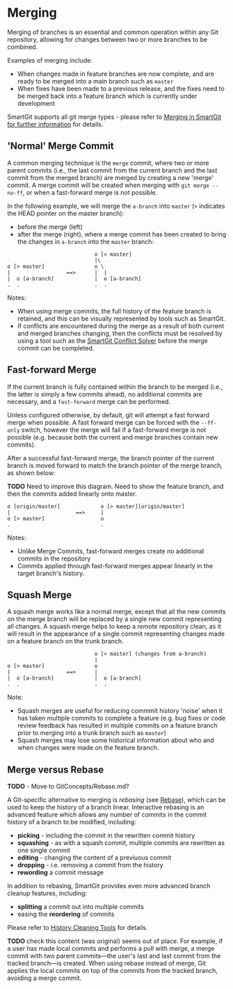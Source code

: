# Merging

Merging of branches is an essential and common operation within any Git repository, allowing for changes between two or more branches to be combined.

Examples of merging include:
- When changes made in feature branches are now complete, and are ready to be merged into a main branch such as `master`
- When fixes have been made to a previous release, and the fixes need to be merged back into a feature branch which is currently under development

SmartGit supports all git merge types - please refer to [Merging in SmartGit for further information](/SmartGit/Latest/Merge) for details.

## 'Normal' Merge Commit

A common merging technique is the `merge` commit, where two or more parent commits (i.e., the last commit from the current branch and the last commit from the merged branch) are merged by creating a new 'merge' commit.
A merge commit will be created when merging with `git merge --no-ff`, or when a fast-forward merge is not possible.

In the following example, we will merge the `a-branch` into `master` (`>` indicates the HEAD pointer on the master branch):
- before the merge (left)
- after the merge (right), where a merge commit has been created to bring the changes in `a-branch` into the `master` branch:

``` text
                            o [> master]
                            |\
o [> master]                o \
|                  ==>      |  |
|  o [a-branch]             |  o [a-branch]
.  .                        .  .
```

Notes:
- When using merge commits, the full history of the feature branch is retained, and this can be visually represented by tools such as SmartGit.
- If conflicts are encountered during the merge as a result of both current and merged branches changing, then the conflicts must be resolved by using a tool such as the [SmartGit Conflict Solver](../GUI/GitCommands/Branching/Conflict-Solver.md) before the merge commit can be completed.

## Fast-forward Merge

If the current branch is fully contained within the branch to be merged (i.e., the latter is simply a few commits ahead), no
additional commits are necessary, and a `fast-forward` merge can be performed. 

Unless configured otherwise, by default, git will attempt a fast forward merge when possible. 
A fast forward merge can be forced with the `--ff-only` switch, however the merge will fail if a fast-forward merge is not possible (e.g. because both the current and merge branches contain new commits).

After a successful fast-forward merge, the branch pointer of the current branch is moved forward to match the branch pointer of the merge
branch, as shown below:

**TODO** Need to improve this diagram. Need to show the feature branch, and then the commits added linearly onto master.

``` text
o [origin/master]             o [> master][origin/master]
|                     ==>     |
o [> master]                  o
.                             .
```

Notes:
- Unlike Merge Commits, fast-forward merges create no additional commits in the repository
- Commits applied through fast-forward merges appear linearly in the target branch's history.

## Squash Merge

A squash merge works like a normal merge, except that all the new commits on the merge branch will be replaced by a single new commit representing all changes.
A squash merge helps to keep a remote repository clean, as it will result in the appearance of a single commit representing changes made on a feature branch on the trunk branch.

``` text
                            o [> master] (changes from a-branch)
                            |
o [> master]                o
|                  ==>      |
|  o [a-branch]             |  o [a-branch]
.  .                        .  .
```

Note:
- Squash merges are useful for reducing commmit history 'noise' when it has taken multiple commits to complete a feature
  (e.g. bug fixes or code review feedback has resulted in multiple commits on a feature branch prior to merging into a trunk branch such as `master`)
- Squash merges may lose some historical information about who and when changes were made on the feature branch.


## Merge versus Rebase
**TODO** - Move to GitConcepts/Rebase.md?

A Git-specific alternative to merging is *rebasing* (see [Rebase](Rebase.md)), which can be used to keep the history of a branch linear.
Interactive rebasing is an advanced feature which allows any number of commits in the commit history of a branch to be modified, including:

- **picking** - including the commit in the rewritten commit history
- **squashing** - as with a squash commit, multiple commits are rewritten as one single commit
- **editing** - changing the content of a previuous commit
- **dropping** - i.e. removing a commit from the history
- **rewording** a commit message

In addition to rebasing, SmartGit provides even more advanced branch cleanup features, including:
- **splitting** a commit out into multiple commits
- easing the **reordering** of commits

Please refer to [History Cleaning Tools](GitCommands/CleanupTools.md) for details.

**TODO** check this content (was original) seems out of place.
For example, if a user has made local commits and performs a pull with merge, a merge commit with two parent commits—the user's last
and last commit from the tracked branch—is created. 
When using rebase instead of merge, Git applies the local commits on top of the commits from the tracked branch, avoiding a merge commit.
